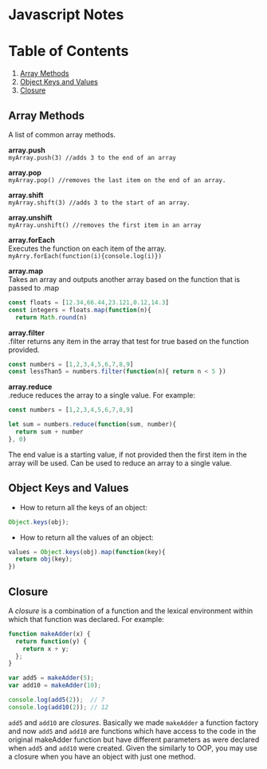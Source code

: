 # Javascript Notes



# Table of Contents
1. [Array Methods](#Array-Methods)
2. [Object Keys and Values](#Object-Keys-and-Values)
3. [Closure](#Closure)




<a name="Array-Methods"></a>
## Array Methods
A list of common array methods.

**array.push**  
```myArray.push(3) //adds 3 to the end of an array```

**array.pop**  
```myArray.pop() //removes the last item on the end of an array.```

**array.shift**  
```myArray.shift(3) //adds 3 to the start of an array.```

**array.unshift**  
```myArray.unshift() //removes the first item in an array```

**array.forEach**  
Executes the function on each item of the array.
```myArry.forEach(function(i){console.log(i)})```

**array.map**  
Takes an array and outputs another array based on the function that is passed to .map
```javascript
const floats = [12.34,66.44,23.121,0.12,14.3]
const integers = floats.map(function(n){
  return Math.round(n)
```

**array.filter**  
.filter returns any item in the array that test for true based on the function provided.
```javascript
const numbers = [1,2,3,4,5,6,7,8,9]
const lessThan5 = numbers.filter(function(n){ return n < 5 })
```

**array.reduce**  
.reduce reduces the array to a single value. For example:
```javascript
const numbers = [1,2,3,4,5,6,7,8,9]

let sum = numbers.reduce(function(sum, number){
  return sum + number
}, 0)
```
The end value is a starting value, if not provided then the first item in the array will be used. Can be used to reduce an array to a single value.


<a name="Object-Keys-and-Values"></a>
## Object Keys and Values
* How to return all the keys of an object:
```javascript
Object.keys(obj);
```

* How to return all the values of an object:
```javascript 
values = Object.keys(obj).map(function(key){
  return obj(key);
})
````

<a name="Closure"></a>
## Closure
A _closure_ is a combination of a function and the lexical environment within which that function was declared. For example:

```javascript
function makeAdder(x) {
  return function(y) {
    return x + y;
  };
}

var add5 = makeAdder(5);
var add10 = makeAdder(10);

console.log(add5(2));  // 7
console.log(add10(2)); // 12
```

```add5``` and ```add10``` are _closures_. Basically we made ```makeAdder``` a function factory and now ```add5``` and ```add10``` are functions which have access to the code in the original makeAdder function but have different parameters as were declared when ```add5``` and ```add10``` were created. Given the similarly to OOP, you may use a closure when you have an object with just one method.